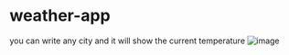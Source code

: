 # weather-app

you can write any city and it will show the current temperature
![image](https://user-images.githubusercontent.com/63540418/236845703-fbff92ae-9eee-459d-87f9-5575c274dc3b.png)
